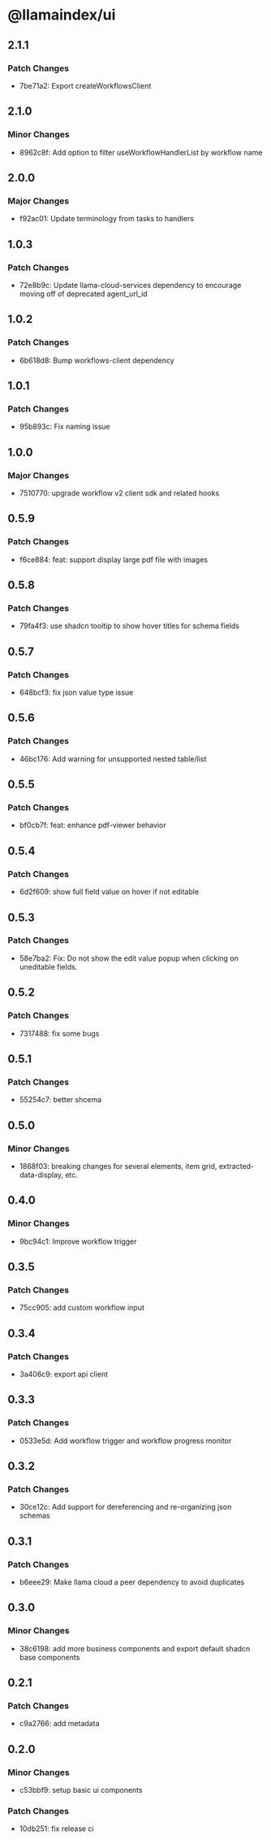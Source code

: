 # @llamaindex/ui

## 2.1.1

### Patch Changes

- 7be71a2: Export createWorkflowsClient

## 2.1.0

### Minor Changes

- 8962c8f: Add option to filter useWorkflowHandlerList by workflow name

## 2.0.0

### Major Changes

- f92ac01: Update terminology from tasks to handlers

## 1.0.3

### Patch Changes

- 72e8b9c: Update llama-cloud-services dependency to encourage moving off of deprecated agent_url_id

## 1.0.2

### Patch Changes

- 6b618d8: Bump workflows-client dependency

## 1.0.1

### Patch Changes

- 95b893c: Fix naming issue

## 1.0.0

### Major Changes

- 7510770: upgrade workflow v2 client sdk and related hooks

## 0.5.9

### Patch Changes

- f6ce884: feat: support display large pdf file with images

## 0.5.8

### Patch Changes

- 79fa4f3: use shadcn tooltip to show hover titles for schema fields

## 0.5.7

### Patch Changes

- 648bcf3: fix json value type issue

## 0.5.6

### Patch Changes

- 46bc176: Add warning for unsupported nested table/list

## 0.5.5

### Patch Changes

- bf0cb7f: feat: enhance pdf-viewer behavior

## 0.5.4

### Patch Changes

- 6d2f609: show full field value on hover if not editable

## 0.5.3

### Patch Changes

- 58e7ba2: Fix: Do not show the edit value popup when clicking on uneditable fields.

## 0.5.2

### Patch Changes

- 7317488: fix some bugs

## 0.5.1

### Patch Changes

- 55254c7: better shcema

## 0.5.0

### Minor Changes

- 1868f03: breaking changes for several elements, item grid, extracted-data-display, etc.

## 0.4.0

### Minor Changes

- 9bc94c1: Improve workflow trigger

## 0.3.5

### Patch Changes

- 75cc905: add custom workflow input

## 0.3.4

### Patch Changes

- 3a406c9: export api client

## 0.3.3

### Patch Changes

- 0533e5d: Add workflow trigger and workflow progress monitor

## 0.3.2

### Patch Changes

- 30ce12c: Add support for dereferencing and re-organizing json schemas

## 0.3.1

### Patch Changes

- b6eee29: Make llama cloud a peer dependency to avoid duplicates

## 0.3.0

### Minor Changes

- 38c6198: add more business components and export default shadcn base components

## 0.2.1

### Patch Changes

- c9a2766: add metadata

## 0.2.0

### Minor Changes

- c53bbf9: setup basic ui components

### Patch Changes

- 10db251: fix release ci
